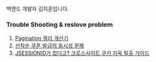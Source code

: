 백엔드 개발자 김지훈입니다. 

### Trouble Shooting & reslove problem
1. [Pagination 쿼리 개선기]("https://pinto-frame-8c8.notion.site/offset-vs-covering-index-vs-no-offset?source=copy_link")
2. [선착순 쿠폰 발급의 동시성 문제]("https://pinto-frame-8c8.notion.site/coupon?source=copy_link")
3. [JSESSIONID가 없다고? 크로스사이트 쿠키 지옥 탈출 가이드]("https://pinto-frame-8c8.notion.site/jsessionid-cookie-guide?source=copy_link")
